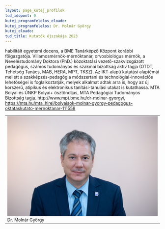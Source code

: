 ```yaml
---
layout: page_kutej_profilok
tud_idopont: 0
kutej_programfelelos_eloado: 
kutej_programfelelos: Dr. Molnár György
kutej_eloado:
tud_title: Kutatók éjszakája 2023
---
```


habilitált egyetemi docens, a BME Tanárképző Központ korábbi főigazgatója. Villamosmérnök-mérnöktanár, orvosbiológus mérnök, a Neveléstudomány Doktora (PhD.) közoktatási vezető-szakvizsgázott pedagógus, számos tudományos és szakmai bizottság aktív tagja (OTDT, Tehetség Tanács, MAB, HERA, MPT, TKSZ). Az IKT-alapú kutatási alaptémái mellett a szakképzés-pedagógia módszertani és technológiai-innovációs lehetőségei is foglalkoztatják, melyek alkalmat adtak arra is, hogy az új korszerű, atipikus és elektronikus tanítási-tanulási utakat is kutathassa. MTA Bolyai és ÚNKP Bolyai+ ösztöndíjas, MTA Pedagógiai Tudományos Bizottság tagja. http://www.mpt.bme.hu/dr-molnar-gyorgy/, https://mta.hu/mta_hirei/bolyaisok-molnar-gyorgy-pedagogus-oktataskutato-mernoktanar-111558

 <table class="picture">
<tr>
<td>

<div class="gallery">
    <img src="images/molnar_gyorgy.jpg" max-width="250" max-height="200">
  <div class="desc">Dr. Molnár György</div>
</div>

</td>
</tr>
</table>
